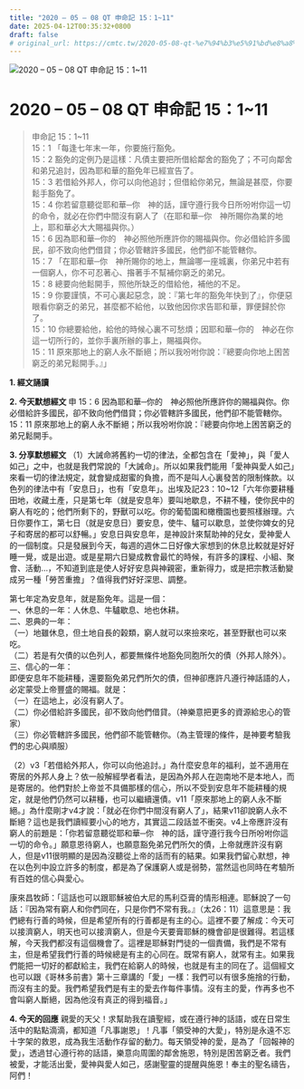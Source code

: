 ```yaml
---
title: "2020 – 05 – 08 QT 申命記 15：1~11"
date: 2025-04-12T00:35:32+0800
draft: false
# original_url: https://cmtc.tw/2020-05-08-qt-%e7%94%b3%e5%91%bd%e8%a8%98-15%ef%bc%9a111
---
```


![2020 – 05 – 08 QT 申命記 15：1\~11](/images/qt.jpg   "2020 – 05 – 08 QT 申命記 15：1\~11")

# 2020 – 05 – 08 QT 申命記 15：1\~11

> 申命記 15：1\~11  
> 15：1 「每逢七年末一年，你要施行豁免。  
> 15：2 豁免的定例乃是這樣：凡債主要把所借給鄰舍的豁免了；不可向鄰舍和弟兄追討，因為耶和華的豁免年已經宣告了。  
> 15：3 若借給外邦人，你可以向他追討；但借給你弟兄，無論是甚麼，你要鬆手豁免了。  
> 15：4 你若留意聽從耶和華─你　神的話，謹守遵行我今日所吩咐你這一切的命令，就必在你們中間沒有窮人了（在耶和華─你　神所賜你為業的地上，耶和華必大大賜福與你。）  
> 15：6 因為耶和華─你的　神必照他所應許你的賜福與你。你必借給許多國民，卻不致向他們借貸；你必管轄許多國民，他們卻不能管轄你。  
> 15：7 「在耶和華─你　神所賜你的地上，無論哪一座城裏，你弟兄中若有一個窮人，你不可忍著心、揝著手不幫補你窮乏的弟兄。  
> 15：8 總要向他鬆開手，照他所缺乏的借給他，補他的不足。  
> 15：9 你要謹慎，不可心裏起惡念，說：『第七年的豁免年快到了』，你便惡眼看你窮乏的弟兄，甚麼都不給他，以致他因你求告耶和華，罪便歸於你了。  
> 15：10 你總要給他，給他的時候心裏不可愁煩；因耶和華─你的　神必在你這一切所行的，並你手裏所辦的事上，賜福與你。  
> 15：11 原來那地上的窮人永不斷絕；所以我吩咐你說：『總要向你地上困苦窮乏的弟兄鬆開手。』」

**1. 經文誦讀**

**2.  今天默想經文**
申 15：6 因為耶和華─你的　神必照他所應許你的賜福與你。你必借給許多國民，卻不致向他們借貸；你必管轄許多國民，他們卻不能管轄你。  
15：11 原來那地上的窮人永不斷絕；所以我吩咐你說：『總要向你地上困苦窮乏的弟兄鬆開手。

**3. 分享默想經文**
（1）大誡命將舊約一切的律法，全都包含在「愛神」，與「愛人如己」之中，也就是我們常說的「大誡命」。所以如果我們能用「愛神與愛人如己」來看一切的律法規定，就會變成甜蜜的負擔，而不是叫人心裏發苦的限制條款。以色列的律法中有「安息日」，也有「安息年」。出埃及記23：10\~12「六年你要耕種田地，收藏土產，只是第七年（就是安息年）要叫地歇息，不耕不種，使你民中的窮人有吃的；他們所剩下的，野獸可以吃。你的葡萄園和橄欖園也要照樣辦理。六日你要作工，第七日（就是安息日）要安息，使牛、驢可以歇息，並使你婢女的兒子和寄居的都可以舒暢。」安息日與安息年，是神設計來幫助神的兒女，愛神愛人的一個制度。只是發展到今天，每週的週休二日好像大家想到的休息比較就是好好睡一覺，或是出遊。或是星期六日變成教會最忙的時候，有許多的課程、小組、聚會、活動…，不知道到底是使人好好安息與神親密，重新得力，或是把宗教活動變成另一種「勞苦重擔」？值得我們好好深思、調整。

第七年定為安息年，就是豁免年。這是一個：  
一、休息的一年：人休息、牛驢歇息、地也休耕。  
二、恩典的一年：  
（一）地雖休息，但土地自長的榖類，窮人就可以來撿來吃，甚至野獸也可以來吃。  
（二）若是有欠債的以色列人，都要無條件地豁免同胞所欠的債（外邦人除外）。  
三、信心的一年：  
即便安息年不能耕種，還要豁免弟兄們所欠的債，但神卻應許凡遵行神話語的人，必定蒙受上帝豐盛的賜福。就是：  
（一）在這地上，必沒有窮人了。  
（二）你必借給許多國民，卻不致向他們借貸。（神樂意把更多的資源給忠心的管家）  
（三）你必管轄許多國民，他們卻不能管轄你。（為主管理的條件，是神要考驗我們的忠心與順服）

（2）v3「若借給外邦人，你可以向他追討。」為什麼安息年的福利，並不適用在寄居的外邦人身上？依一般解經學者看法，是因為外邦人在迦南地不是本地人，而是寄居的。他們對於上帝並不具備那樣的信心，所以不受到安息年不能耕種的規定，就是他們仍然可以耕種，也可以繼續還債。v11「原來那地上的窮人永不斷絕。」為什麼剛才v4才說：「就必在你們中間沒有窮人了」，結果v11卻說窮人永不斷絕？這也是我們讀經要小心的地方，其實這二段話並不衝突。v4上帝應許沒有窮人的前題是：「你若留意聽從耶和華─你　神的話，謹守遵行我今日所吩咐你這一切的命令。」願意恩待窮人，也願意豁免弟兄們所欠的債，上帝就應許沒有窮人，但是v11很明顯的是因為沒聽從上帝的話而有的結果。如果我們留心默想，神在以色列中設立許多的制度，都是為了保護窮人或是弱勢，當然這也同時在考驗所有百姓的信心與愛心。

康來昌牧師：「這話也可以跟耶穌被伯大尼的馬利亞膏的情形相連。耶穌說了一句話：『因為常有窮人和你們同在，只是你們不常有我。』（太26：11）這意思是：我們總有行善的時候，但是希望所有的行善都是有主的心。這裡不要了解成：今天可以接濟窮人，明天也可以接濟窮人，但是今天要膏耶穌的機會卻是很難得。若這樣解，今天我們都沒有這個機會了。這裡是耶穌對門徒的一個責備，我們是不常有主，但是希望我們行善的時候總是有主的心同在。既常有窮人，就常有主。如果我們能把一切好的都獻給主，我們在給窮人的時候，也就是有主的同在了。這個經文也可以跟《哥林多前書》第十三章講的「愛」一樣：我們可以有很多施捨的行動，而沒有主的愛。我們希望我們是有主的愛去作每件事情。沒有主的愛，作再多也不會叫窮人斷絕，因為他沒有真正的得到福音。」

**4. 今天的回應**
親愛的天父！求幫助我在讀聖經，或在遵行神的話語，或在日常生活中的點點滴滴，都知道「凡事謝恩」！凡事「領受神的大愛」，特別是永遠不忘十字架的救恩，成為我生活動作存留的動力。每天領受神的愛，是為了「回報神的愛」，透過甘心遵行祢的話語，樂意向周圍的鄰舍施恩，特別是困苦窮乏者。我們被愛，才能活出愛，愛神與愛人如己，感謝聖靈的提醒與施恩！奉主的聖名禱告，阿們！
